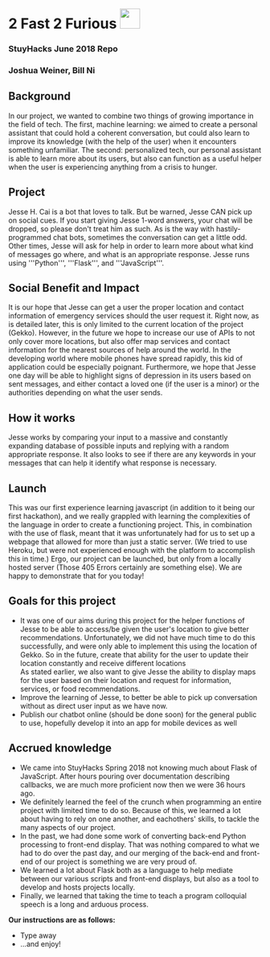 # 2 Fast 2 Furious <img src="https://i.ytimg.com/vi/_sjzBa3kVQM/maxresdefault.jpg" height="40">
### StuyHacks June 2018 Repo
### Joshua Weiner, Bill Ni

## Background
In our project, we wanted to combine two things of growing importance in the field of tech. The first, machine learning: we aimed to create a personal assistant that could hold a coherent conversation, but could also learn to improve its knowledge (with the help of the user) when it encounters something unfamiliar. The second: personalized tech, our personal assistant is able to learn more about its users, but also can function as a useful helper when the user is experiencing anything from a crisis to hunger.

## Project
Jesse H. Cai is a bot that loves to talk. But be warned, Jesse CAN pick up on social cues. If you start giving Jesse 1-word answers, your chat will be dropped, so please don't treat him as such.
As is the way with hastily-programmed chat bots, sometimes the conversation can get a little odd. Other times, Jesse will ask for help in order to learn more about what kind of messages go where, and what is an appropriate response.
Jesse runs using '''Python''', '''Flask''', and '''JavaScript'''. 

## Social Benefit and Impact
It is our hope that Jesse can get a user the proper location and contact information of emergency services should the user request it. Right now, as is detailed later, this is only limited to the current location of the project (Gekko). However, in the future we hope to increase our use of APIs to not only cover more locations, but also offer map services and contact information for the nearest sources of help around the world. In the developing world where mobile phones have spread rapidly, this kid of application could be especially poignant.
Furthermore, we hope that Jesse one day will be able to highlight signs of depression in its users based on sent messages, and either contact a loved one (if the user is a minor) or the authorities depending on what the user sends.

## How it works
Jesse works by comparing your input to a massive and constantly expanding database of possible inputs and replying with a random appropriate response. It also looks to see if there are any keywords in your messages that can help it identify what response is necessary.

## Launch
This was our first experience learning javascript (in addition to it being our first hackathon), and we really grappled with learning the complexities of the language in order to create a functioning project. This, in combination with the use of flask, meant that it was unfortunately had for us to set up a webpage that allowed for more than just a static server. (We tried to use Heroku, but were not experienced enough with the platform to accomplish this in time.) Ergo, our project can be launched, but only from a locally hosted server (Those 405 Errors certainly are something else). We are happy to demonstrate that for you today!

## Goals for this project
<ul> <li>It was one of our aims during this project for the helper functions of Jesse to be able to access/be given the user's location to give better recommendations. Unfortunately, we did not have much time to do this successfully, and were only able to implement this using the location of Gekko. So in the future, create that ability for the user to update their location constantly and receive different locations</li>
</li>As stated earlier, we also want to give Jesse the ability to display maps for the user based on their location and request for information, services, or food recommendations.</li>
<li>Improve the learning of Jesse, to better be able to pick up conversation without as direct user input as we have now. </li>
<li>Publish our chatbot online (should be done soon) for the general public to use, hopefully develop it into an app for mobile devices as well </li> </ul>

## Accrued knowledge
<ul><li> We came into StuyHacks Spring 2018 not knowing much about Flask of JavaScript. After hours pouring over documentation describing callbacks, we are much more proficient now then we were 36 hours ago. </li>
<li> We definitely learned the feel of the crunch when programming an entire project with limited time to do so. Because of this, we learned a lot about having to rely on one another, and eachothers' skills, to tackle the many aspects of our project.</li>
<li> In the past, we had done some work of converting back-end Python processing to front-end display. That was nothing compared to what we had to do over the past day, and our merging of the back-end and front-end of our project is something we are very proud of. </li>
<li> We learned a lot about Flask both as a language to help mediate between our various scripts and front-end displays, but also as a tool to develop and hosts projects locally. </li>
<li> Finally, we learned that taking the time to teach a program colloquial speech is a long and arduous process. </li> </ul>

**Our instructions are as follows:** <ul>
  <li>Type away</li>
  <li>...and enjoy!</li>
